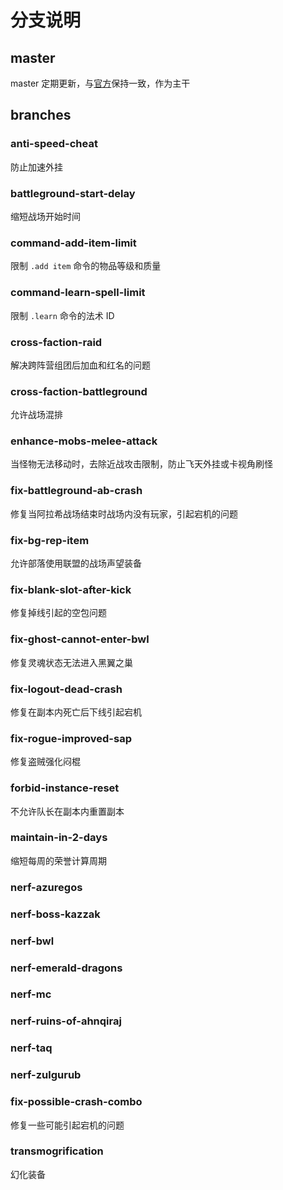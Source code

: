 # 分支说明
## master
master 定期更新，与[官方](https://github.com/cmangos/mangos-classic)保持一致，作为主干

## branches

### anti-speed-cheat

防止加速外挂

### battleground-start-delay

缩短战场开始时间

### command-add-item-limit

限制 ```.add item``` 命令的物品等级和质量

### command-learn-spell-limit

限制 ```.learn``` 命令的法术 ID

### cross-faction-raid

解决跨阵营组团后加血和红名的问题

### cross-faction-battleground

允许战场混排

### enhance-mobs-melee-attack

当怪物无法移动时，去除近战攻击限制，防止飞天外挂或卡视角刷怪

### fix-battleground-ab-crash

修复当阿拉希战场结束时战场内没有玩家，引起宕机的问题

### fix-bg-rep-item

允许部落使用联盟的战场声望装备

### fix-blank-slot-after-kick

修复掉线引起的空包问题

### fix-ghost-cannot-enter-bwl

修复灵魂状态无法进入黑翼之巢

### fix-logout-dead-crash

修复在副本内死亡后下线引起宕机

### fix-rogue-improved-sap

修复盗贼强化闷棍

### forbid-instance-reset

不允许队长在副本内重置副本

### maintain-in-2-days

缩短每周的荣誉计算周期

### nerf-azuregos
### nerf-boss-kazzak
### nerf-bwl
### nerf-emerald-dragons
### nerf-mc
### nerf-ruins-of-ahnqiraj
### nerf-taq
### nerf-zulgurub

### fix-possible-crash-combo

修复一些可能引起宕机的问题

### transmogrification
幻化装备
